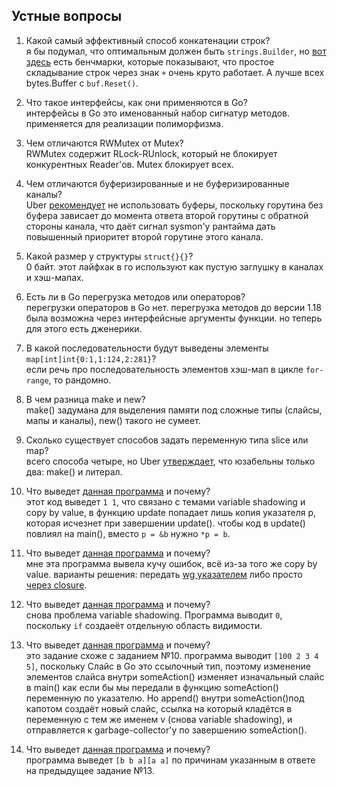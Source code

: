 ## Устные вопросы

1. Какой самый эффективный способ конкатенации строк? <br>
я бы подумал, что оптимальным должен быть `strings.Builder`, но [вот здесь](https://gist.github.com/dtjm/c6ebc86abe7515c988ec) есть бенчмарки, которые показывают, что простое складывание строк через знак `+` очень круто работает. А лучше всех bytes.Buffer с `buf.Reset()`.

2. Что такое интерфейсы, как они применяются в Go? <br>
интерфейсы в Go это именованный набор сигнатур методов. применяется для реализации полиморфизма.

3. Чем отличаются RWMutex от Mutex?
<br> RWMutex содержит RLock-RUnlock, который не блокирует конкурентных Reader'ов. Mutex блокирует всех.

4. Чем отличаются буферизированные и не буферизированные каналы? <br>
Uber [рекомендует](https://github.com/uber-go/guide/blob/master/style.md#channel-size-is-one-or-none) не использовать буферы, поскольку горутина без буфера зависает до момента ответа второй горутины с обратной стороны канала, что даёт сигнал sysmon'y рантайма дать повышенный приоритет второй горутине этого канала.

5. Какой размер у структуры `struct{}{}`? <br> 
0 байт. этот лайфхак в го используют как пустую заглушку в каналах и хэш-мапах.

6. Есть ли в Go перегрузка методов или операторов? <br>
перегрузки операторов в Go нет. перегрузка методов до версии 1.18 была возможна через интерфейсные аргументы функции. но теперь для этого есть дженерики.

7. В какой последовательности будут выведены элементы `map[int]int{0:1,1:124,2:281}`? <br> 
если речь про последовательность элементов хэш-мап в цикле `for-range`, то рандомно.

8. В чем разница make и new?
<br> make() задумана для выделения памяти под сложные типы (слайсы, мапы и каналы), new() такого не сумеет.

9. Сколько существует способов задать переменную типа slice или map? <br>
всего способа четыре, но Uber [утверждает](https://github.com/uber-go/guide/blob/master/style.md#initializing-maps), что юзабельны только два: make() и литерал.

10. Что выведет [данная программа](https://go.dev/play/p/rYF0URs9i5E) и почему? <br>
этот код выведет `1 1`, что  связано с темами variable shadowing и copy by value, в функцию update попадает лишь копия указателя p, которая исчезнет при завершении update(). чтобы код в update() повлиял на main(), вместо `p = &b` нужно `*p = b`.

11. Что выведет [данная программа](https://go.dev/play/p/dIImieVIJEz) и почему? <br>
мне эта программа вывела кучу ошибок, всё из-за того же copy by value. варианты решения: передать [wg указателем](https://go.dev/play/p/0lIzCrepwhK) либо просто [через closure](https://go.dev/play/p/g84tWdNmiyz).

12. Что выведет [данная программа](https://go.dev/play/p/XQRymf_HoPW) и почему? <br>
снова проблема variable shadowing. Программа выводит `0`, поскольку `if` создаеёт отдельную область видимости.

13. Что выведет [данная программа](https://go.dev/play/p/CZsB9oVmVEa) и почему? <br>
это задание схоже с заданием №10. программа выводит `[100 2 3 4 5]`, поскольку Слайс в Go это ссылочный тип, поэтому изменение элементов слайса внутри someAction() изменяет изначальный слайс в main() как если бы мы передали в функцию someAction() переменную по указателю. Но append() внутри someAction()под капотом создаёт новый слайс, ссылка на который кладётся в переменную с тем же именем v (снова variable shadowing), и отправляется к garbage-collector'у по завершению someAction().

14. Что выведет [данная программа](https://go.dev/play/p/9USpjZRB-sT) и почему? <br>
программа выведет `[b b a][a a]` по причинам указанным в ответе на предыдущее задание №13.
